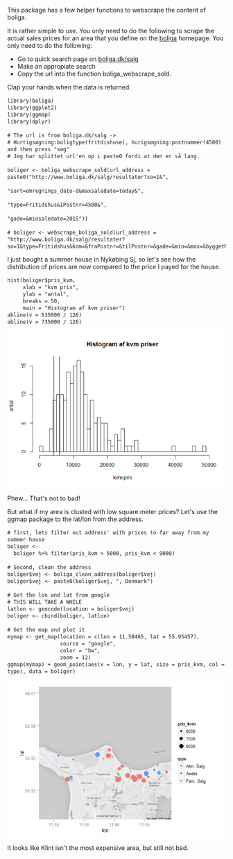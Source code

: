 This package has a few helper functions to webscrape the content of
boliga.

It is rather simple to use. You only need to do the following to scrape
the actual sales prices for an area that you define on the
[boliga](www.boliga.dk) homepage. You only need to do the following:

-   Go to quick search page on [boliga.dk/salg](www.boliga.dk/salg)
-   Make an appropiate search
-   Copy the url into the function boliga\_webscrape\_sold.

Clap your hands when the data is returned.

    library(boliga)
    library(ggplot2)
    library(ggmap)
    library(dplyr)

    # The url is from boliga.dk/salg -> 
    # Hurtigsøgning:boligtype(fritdishuse), hurigsøgning:postnummer(4500) and then press "søg"
    # Jeg har splittet url'en op i paste0 fordi at den er så lang.

    boliger <- boliga_webscrape_sold(url_address = paste0("http://www.boliga.dk/salg/resultater?so=1&",
                                                          "sort=omregnings_dato-d&maxsaledate=today&",
                                                          "type=Fritidshus&iPostnr=4500&",
                                                          "gade=&minsaledate=2015"))

    # boliger <- webscrape_boliga_sold(url_address = "http://www.boliga.dk/salg/resultater?so=1&type=Fritidshus&kom=&fraPostnr=&tilPostnr=&gade=&min=&max=&byggetMin=&byggetMax=&minRooms=&maxRooms=&minSize=&maxSize=&minsaledate=2014&maxsaledate=today&kode=")

I just bought a summer house in Nykøbing Sj. so let's see how the
distribution of prices are now compared to the price I payed for the
house.

    hist(boliger$pris_kvm, 
         xlab = "kvm pris", 
         ylab = "antal",
         breaks = 50, 
         main = "Histogram af kvm priser")
    abline(v = 535000 / 126)
    abline(v = 735000 / 126)

![](README_files/figure-markdown_strict/kvmplot-1.png)

Phew... That's not to bad!

But what if my area is clusted with low square meter prices? Let's use
the ggmap package to the lat/lon from the address.

    # first, lets filter out address' with prices to far away from my summer house
    boliger <- 
      boliger %>% filter(pris_kvm > 5000, pris_kvm < 9000)

    # Second, clean the address
    boliger$vej <- boliga_clean_address(boliger$vej)
    boliger$vej <- paste0(boliger$vej, ", Denmark")

    # Get the lon and lat from google
    # THIS WILL TAKE A WHILE
    latlon <- geocode(location = boliger$vej)
    boliger <- cbind(boliger, latlon)

    # Get the map and plot it
    mymap <- get_map(location = c(lon = 11.58465, lat = 55.95457), 
                     source = "google",
                     color = "bw", 
                     zoom = 12)
    ggmap(mymap) + geom_point(aes(x = lon, y = lat, size = pris_kvm, col = type), data = boliger)

![](README_files/figure-markdown_strict/klint-1.png)

It looks like Klint isn't the most expensive area, but still not bad.
